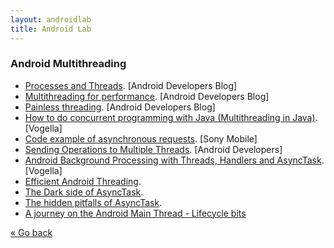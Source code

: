 ```yaml
---
layout: androidlab
title: Android Lab
---
```


### Android Multithreading
  * [Processes and Threads](http://developer.android.com/guide/components/processes-and-threads.html). [Android Developers Blog]
  * [Multithreading for performance](http://android-developers.blogspot.com.es/2010/07/multithreading-for-performance.html). [Android Developers Blog]
  * [Painless threading](http://android-developers.blogspot.com.es/2009/05/painless-threading.html). [Android Developers Blog]
  * [How to do concurrent programming with Java (Multithreading in Java)](http://www.vogella.com/articles/JavaConcurrency/article.html). [Vogella]
  * [Code example of asynchronous requests](http://developer.sonymobile.com/downloads/all-downloads/code-example-of-asynchronous-requests/). [Sony Mobile]
  * [Sending Operations to Multiple Threads](http://developer.android.com/training/multiple-threads/index.html). [Android Developers]
  * [Android Background Processing with Threads, Handlers and AsyncTask](http://www.vogella.com/articles/AndroidBackgroundProcessing/article.html). [Vogella]
  * [Efficient Android Threading](http://www.slideshare.net/andersgoransson/efficient-android-threading).
  * [The Dark side of AsyncTask](http://bon-app-etit.blogspot.com.es/2013/04/the-dark-side-of-asynctask.html).
  * [The hidden pitfalls of AsyncTask](http://logc.at/2011/11/08/the-hidden-pitfalls-of-asynctask/).
  * [A journey on the Android Main Thread - Lifecycle bits](http://corner.squareup.com/2013/12/android-main-thread-2.html)

[&laquo; Go back](./)
